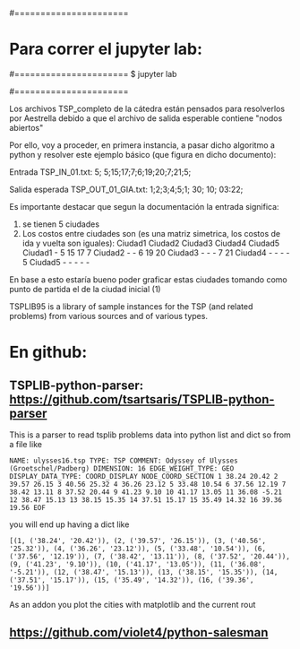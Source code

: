 #======================
# Para correr el jupyter lab:
#======================
$ jupyter lab


#======================

Los archivos TSP_completo de la cátedra están pensados para resolverlos por Aestrella debido a que el archivo de salida esperable contiene "nodos abiertos"

Por ello, voy a proceder, en primera instancia, a pasar dicho algoritmo a python y resolver este ejemplo básico (que figura en dicho documento):

Entrada TSP_IN_01.txt:
5;
5;15;17;7;6;19;20;7;21;5;

Salida esperada TSP_OUT_01_GIA.txt:
1;2;3;4;5;1;
30;
10;
03:22;

Es importante destacar que segun la documentación la entrada significa:
1) se tienen 5 ciudades
2) Los costos entre ciudades son (es una matriz simetrica, los costos de ida y vuelta son iguales):
        Ciudad1 Ciudad2 Ciudad3 Ciudad4 Ciudad5
Ciudad1     -      5      15      17       7
Ciudad2     -      -       6      19      20
Ciudad3     -      -       -       7      21
Ciudad4     -      -       -       -       5
Ciudad5     -      -       -       -       -

En base a esto estaría bueno poder graficar estas ciudades tomando como punto de partida el de la ciudad inicial (1)


TSPLIB95 is a library of sample instances for the TSP (and related problems) from various sources and of various types.

# En github:
## TSPLIB-python-parser: https://github.com/tsartsaris/TSPLIB-python-parser
This is a parser to read tsplib problems data into python list and dict so from a file like
```
NAME: ulysses16.tsp TYPE: TSP COMMENT: Odyssey of Ulysses (Groetschel/Padberg) DIMENSION: 16 EDGE_WEIGHT_TYPE: GEO DISPLAY_DATA_TYPE: COORD_DISPLAY NODE_COORD_SECTION 1 38.24 20.42 2 39.57 26.15 3 40.56 25.32 4 36.26 23.12 5 33.48 10.54 6 37.56 12.19 7 38.42 13.11 8 37.52 20.44 9 41.23 9.10 10 41.17 13.05 11 36.08 -5.21 12 38.47 15.13 13 38.15 15.35 14 37.51 15.17 15 35.49 14.32 16 39.36 19.56 EOF
```

you will end up having a dict like
```
[(1, ('38.24', '20.42')), (2, ('39.57', '26.15')), (3, ('40.56', '25.32')), (4, ('36.26', '23.12')), (5, ('33.48', '10.54')), (6, ('37.56', '12.19')), (7, ('38.42', '13.11')), (8, ('37.52', '20.44')), (9, ('41.23', '9.10')), (10, ('41.17', '13.05')), (11, ('36.08', '-5.21')), (12, ('38.47', '15.13')), (13, ('38.15', '15.35')), (14, ('37.51', '15.17')), (15, ('35.49', '14.32')), (16, ('39.36', '19.56'))]
```
As an addon you plot the cities with matplotlib and the current rout

## https://github.com/violet4/python-salesman
